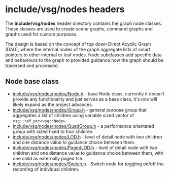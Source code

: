 # include/vsg/nodes headers
The **include/vsg/nodes** header directory contains the graph node classes.  These classes are used to create scene graphs, command graphs and graphs used for custom purposes.

The design is based on the concept of top down Direct Acyclic Graph (DAG), where the internal nodes of the graph aggregate lists of smart pointers to other internal or leaf nodes. Node subclasses add specific data and behaviours to the graph to provided guidance how the graph should be traversed and processed.

## Node base class
* [include/vsg/nodes/nodes/Node.h](Node.h) - base Node class, currently it doesn't provide any functionality and just serves as a base class, it's role will likely expand as the project advances.
* [include/vsg/nodes/nodes/Group.h](Group.h) - general purpose group that aggregates a list of children using variable sized vector of `vsg::ref_ptr<vsg::Node>`.
* [include/vsg/nodes/nodes/QuadGroup.h](QuadGroup.h) - a performance orientated group with sized fixed to four children.
* [include/vsg/nodes/nodes/LOD.h](LOD.h) - level of detail node with two children and one distance value to guidance choice between them.
* [include/vsg/nodes/nodes/PagedLOD.h](PagedLOD.h) - level of detail node with two children and one distance value to guidance choice between them, with one child as externally paged file.
* [include/vsg/nodes/nodes/Switch.h](Switch.h) - Switch node for toggling on/off the recording of individual children.

